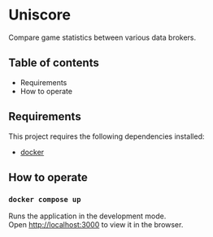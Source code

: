 # Uniscore

Compare game statistics between various data brokers.

## Table of contents

- Requirements
- How to operate

## Requirements

This project requires the following dependencies installed:

- [docker](https://docs.docker.com/)

## How to operate

### `docker compose up`
Runs the application in the development mode.\
Open [http://localhost:3000](http://localhost:3000) to view it in the browser.